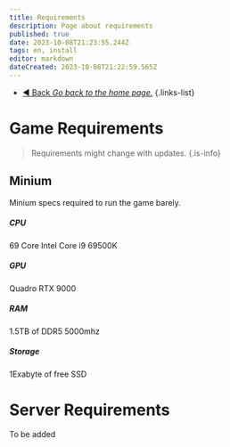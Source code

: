 ```yaml
---
title: Requirements
description: Page about requirements
published: true
date: 2023-10-08T21:23:55.244Z
tags: en, install
editor: markdown
dateCreated: 2023-10-08T21:22:59.565Z
---
```


- [:arrow_backward: Back *Go back to the home page.*](/en/home)
{.links-list}
# Game Requirements
> Requirements might change with updates.
{.is-info}

## Minium
Minium specs required to run the game barely.
##### CPU
69 Core Intel Core i9 69500K
##### GPU
Quadro RTX 9000
##### RAM
1.5TB of DDR5 5000mhz
##### Storage
1Exabyte of free SSD

# Server Requirements
To be added
